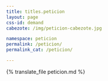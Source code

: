 ```yaml
---
title: titles.peticion
layout: page
css-id: demand
cabezote: /img/peticion-cabezote.jpg

namespace: peticion
permalink: /peticion/
permalink_cat: /peticion/

---
```

{% translate_file peticion.md %}
